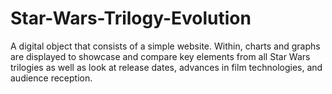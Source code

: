 # Star-Wars-Trilogy-Evolution
A digital object that consists of a simple website.  Within, charts and graphs are displayed to showcase and compare key elements from all Star Wars trilogies as well as look at release dates, advances in film technologies, and audience reception.
